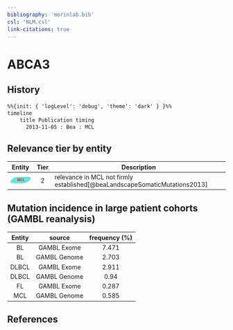 ```yaml
---
bibliography: 'morinlab.bib'
csl: 'NLM.csl'
link-citations: true
---
```


# ABCA3

## History

```mermaid
%%{init: { 'logLevel': 'debug', 'theme': 'dark' } }%%
timeline
    title Publication timing
      2013-11-05 : Bea : MCL
```


## Relevance tier by entity

|Entity|Tier|Description|
|:------:|:----:|--------------------------------------|
|![MCL](images/icons/MCL_tier2.png)|2|relevance in MCL not firmly established[@beaLandscapeSomaticMutations2013]|


## Mutation incidence in large patient cohorts (GAMBL reanalysis)

|Entity|source |frequency (%)|
|:------:|:----:|:----:|
|BL|GAMBL Exome |7.471 |
|BL|GAMBL Genome |2.703 |
|DLBCL|GAMBL Exome |2.911 |
|DLBCL|GAMBL Genome |0.94 |
|FL|GAMBL Exome |0.287 |
|MCL|GAMBL Genome |0.585 |


## References


